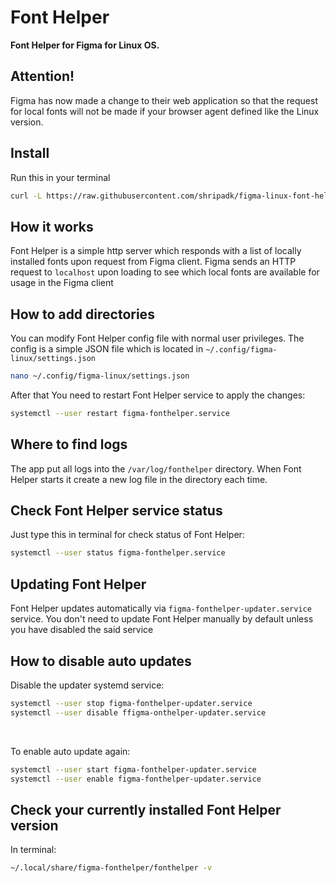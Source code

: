 # Font Helper

**Font Helper for Figma for Linux OS.**

<!-- [![Codacy Badge](https://api.codacy.com/project/badge/Grade/476feb557cf447e38f9c94b6944366f7)](https://app.codacy.com/app/ChugunovRoman/figma-linux-font-helper?utm_source=github.com&utm_medium=referral&utm_content=ChugunovRoman/figma-linux-font-helper&utm_campaign=Badge_Grade_Dashboard)
[![Travis CI](https://travis-ci.org/ChugunovRoman/figma-linux-font-helper.svg?branch=master)](https://travis-ci.org/ChugunovRoman/figma-linux-font-helper) -->
<!-- <span class="badge-buymeacoffee"><a href="https://www.buymeacoffee.com/U5hnMuASy" title="Donate to this project using Buy Me A Coffee"><img src="https://img.shields.io/badge/buy%20me%20a%20coffee-donate-yellow.svg" alt="Buy Me A Coffee donate button" /></a></span>
<span class="badge-paypal"><a href="https://www.paypal.com/cgi-bin/webscr?cmd=_s-xclick&hosted_button_id=4DNBUKPV6FBCY&source=url" title="Donate to this project using Paypal"><img src="https://img.shields.io/badge/paypal-donate-yellow.svg" alt="PayPal donate button" /></a></span> -->

## Attention!
Figma has now made a change to their web application so that the request for local fonts will not be made if your browser agent defined like the Linux version.

## Install

Run this in your terminal

<!-- curl https://raw.githubusercontent.com/ChugunovRoman/figma-linux-font-helper/master/res/install.sh | sudo bash -->
<!-- removed tinyurl because piping to bash isn't the best idea by itself. The least we can do is to not add a third-party redirect in between -->
```bash
curl -L https://raw.githubusercontent.com/shripadk/figma-linux-font-helper/main/res/install.sh | bash
```
## How it works

Font Helper is a simple http server which responds with a list of locally installed fonts upon request from Figma client. Figma sends an HTTP request to `localhost` upon loading to see which local fonts are available for usage in the Figma client 

## How to add directories

You can modify Font Helper config file with normal user privileges.
The config is a simple JSON file which is located in `~/.config/figma-linux/settings.json`
```bash
nano ~/.config/figma-linux/settings.json
```

After that You need to restart Font Helper service to apply the changes:
```bash
systemctl --user restart figma-fonthelper.service
```

## Where to find logs

The app put all logs into the `/var/log/fonthelper` directory.
When Font Helper starts it create a new log file in the directory each time.

## Check Font Helper service status

Just type this in terminal for check status of Font Helper:
```bash
systemctl --user status figma-fonthelper.service
```

## Updating Font Helper

Font Helper updates automatically via `figma-fonthelper-updater.service` service.
You don't need to update Font Helper manually by default unless you have disabled the said service


## How to disable auto updates

Disable the updater systemd service:
```bash
systemctl --user stop figma-fonthelper-updater.service
systemctl --user disable ffigma-onthelper-updater.service
```

<br>

To enable auto update again:
```bash
systemctl --user start figma-fonthelper-updater.service
systemctl --user enable figma-fonthelper-updater.service
```

## Check your currently installed Font Helper version

In terminal:
```bash
~/.local/share/figma-fonthelper/fonthelper -v
```

